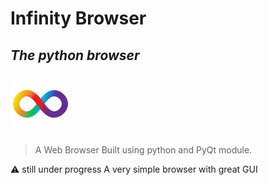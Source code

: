 # Infinity Browser
## _The python browser_

![Icon](https://raw.githubusercontent.com/CYB3R-G0D/Infinity-Browser/main/res/ico.png)

> A Web Browser Built using python and PyQt module.

⚠️ still under progress
A very simple browser with great GUI
